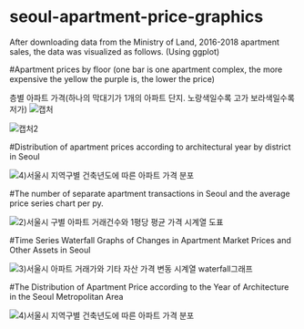 # seoul-apartment-price-graphics


After downloading data from the Ministry of Land, 2016-2018 apartment sales, the data was visualized as follows. (Using ggplot)


#Apartment prices by floor (one bar is one apartment complex, the more expensive the yellow the purple is, the lower the price)


층별 아파트 가격(하나의 막대기가 1개의 아파트 단지. 노랑색일수록 고가 보라색일수록 저가)
![캡처](https://user-images.githubusercontent.com/47768004/67614860-f07d2d00-f7fe-11e9-9029-285b98b20088.JPG)

![캡처2](https://user-images.githubusercontent.com/47768004/67614861-f246f080-f7fe-11e9-9c06-281c79cf3d3f.JPG)



#Distribution of apartment prices according to architectural year by district in Seoul

![4)서울시 지역구별 건축년도에 따른 아파트 가격 분포](https://user-images.githubusercontent.com/47768004/67614802-eeff3500-f7fd-11e9-9ee3-8913811204fc.png)



#The number of separate apartment transactions in Seoul and the average price series chart per py.

![2)서울시 구별 아파트 거래건수와 1평당 평균 가격 시계열 도표](https://user-images.githubusercontent.com/47768004/67614771-8a43da80-f7fd-11e9-914a-f683dd30f92c.png)



#Time Series Waterfall Graphs of Changes in Apartment Market Prices and Other Assets in Seoul

![3)서울시 아파트 거래가와 기타 자산 가격 변동 시계열 waterfall그래프](https://user-images.githubusercontent.com/47768004/67614772-8a43da80-f7fd-11e9-9832-13425b94ff29.png)



#The Distribution of Apartment Price according to the Year of Architecture in the Seoul Metropolitan Area 

![4)서울시 지역구별 건축년도에 따른 아파트 가격 분포](https://user-images.githubusercontent.com/47768004/67614773-8a43da80-f7fd-11e9-8273-309ce7ea48fb.png)

